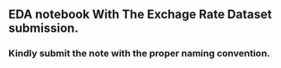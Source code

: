 ## EDA notebook With The Exchage Rate Dataset submission.
### Kindly submit the note with the proper naming convention.
